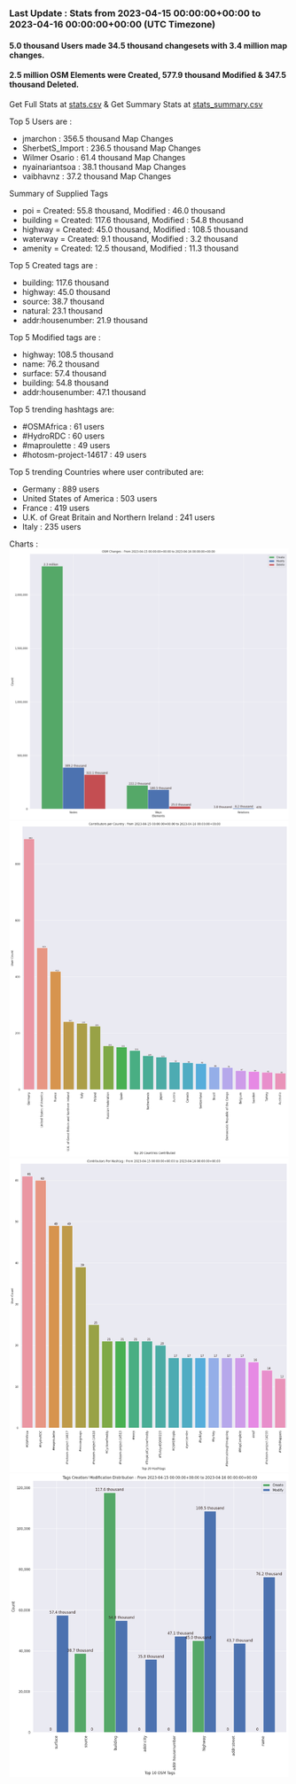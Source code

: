 ### Last Update : Stats from 2023-04-15 00:00:00+00:00 to 2023-04-16 00:00:00+00:00 (UTC Timezone)

#### 5.0 thousand Users made 34.5 thousand changesets with 3.4 million map changes.
#### 2.5 million OSM Elements were Created, 577.9 thousand Modified & 347.5 thousand Deleted.
Get Full Stats at [stats.csv](/stats/Global/Daily/stats.csv)
 & Get Summary Stats at [stats_summary.csv](/stats/Global/Daily/stats_summary.csv)

Top 5 Users are : 
- jmarchon : 356.5 thousand Map Changes
- SherbetS_Import : 236.5 thousand Map Changes
- Wilmer Osario : 61.4 thousand Map Changes
- nyainariantsoa : 38.1 thousand Map Changes
- vaibhavnz : 37.2 thousand Map Changes

Summary of Supplied Tags
- poi = Created: 55.8 thousand, Modified : 46.0 thousand
- building = Created: 117.6 thousand, Modified : 54.8 thousand
- highway = Created: 45.0 thousand, Modified : 108.5 thousand
- waterway = Created: 9.1 thousand, Modified : 3.2 thousand
- amenity = Created: 12.5 thousand, Modified : 11.3 thousand


Top 5 Created tags are :
- building: 117.6 thousand
- highway: 45.0 thousand
- source: 38.7 thousand
- natural: 23.1 thousand
- addr:housenumber: 21.9 thousand


Top 5 Modified tags are :
- highway: 108.5 thousand
- name: 76.2 thousand
- surface: 57.4 thousand
- building: 54.8 thousand
- addr:housenumber: 47.1 thousand


Top 5 trending hashtags are:
- #OSMAfrica : 61 users
- #HydroRDC : 60 users
- #maproulette : 49 users
- #hotosm-project-14617 : 49 users


Top 5 trending Countries where user contributed are:
- Germany : 889 users
- United States of America : 503 users
- France : 419 users
- U.K. of Great Britain and Northern Ireland : 241 users
- Italy : 235 users


 Charts : 
![Alt text](./stats_osm_changes.png) 
![Alt text](./stats_users_per_country.png) 
![Alt text](./stats_users_per_hashtag.png) 
![Alt text](./stats_tags.png) 
